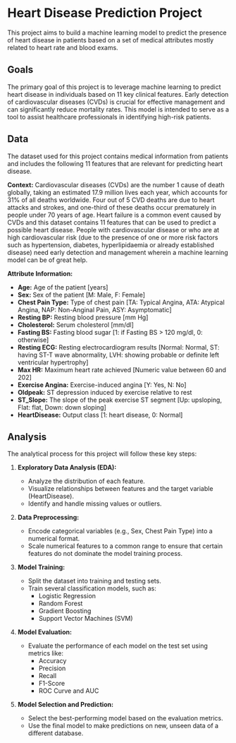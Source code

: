 # Heart Disease Prediction Project

This project aims to build a machine learning model to predict the presence of heart disease in patients based on a set of medical attributes mostly related to heart rate and blood exams.

## Goals

The primary goal of this project is to leverage machine learning to predict heart disease in individuals based on 11 key clinical features. Early detection of cardiovascular diseases (CVDs) is crucial for effective management and can significantly reduce mortality rates. This model is intended to serve as a tool to assist healthcare professionals in identifying high-risk patients.

## Data

The dataset used for this project contains medical information from patients and includes the following 11 features that are relevant for predicting heart disease.

**Context:**
Cardiovascular diseases (CVDs) are the number 1 cause of death globally, taking an estimated 17.9 million lives each year, which accounts for 31% of all deaths worldwide. Four out of 5 CVD deaths are due to heart attacks and strokes, and one-third of these deaths occur prematurely in people under 70 years of age. Heart failure is a common event caused by CVDs and this dataset contains 11 features that can be used to predict a possible heart disease. People with cardiovascular disease or who are at high cardiovascular risk (due to the presence of one or more risk factors such as hypertension, diabetes, hyperlipidaemia or already established disease) need early detection and management wherein a machine learning model can be of great help.

**Attribute Information:**

*   **Age:** Age of the patient [years]
*   **Sex:** Sex of the patient [M: Male, F: Female]
*   **Chest Pain Type:** Type of chest pain [TA: Typical Angina, ATA: Atypical Angina, NAP: Non-Anginal Pain, ASY: Asymptomatic]
*   **Resting BP:** Resting blood pressure [mm Hg]
*   **Cholesterol:** Serum cholesterol [mm/dl]
*   **Fasting BS:** Fasting blood sugar [1: if Fasting BS > 120 mg/dl, 0: otherwise]
*   **Resting ECG:** Resting electrocardiogram results [Normal: Normal, ST: having ST-T wave abnormality, LVH: showing probable or definite left ventricular hypertrophy]
*   **Max HR:** Maximum heart rate achieved [Numeric value between 60 and 202]
*   **Exercise Angina:** Exercise-induced angina [Y: Yes, N: No]
*   **Oldpeak:** ST depression induced by exercise relative to rest
*   **ST_Slope:** The slope of the peak exercise ST segment [Up: upsloping, Flat: flat, Down: down sloping]
*   **HeartDisease:** Output class [1: heart disease, 0: Normal]

## Analysis

The analytical process for this project will follow these key steps:

1.  **Exploratory Data Analysis (EDA):**
    *   Analyze the distribution of each feature.
    *   Visualize relationships between features and the target variable (HeartDisease).
    *   Identify and handle missing values or outliers.

2.  **Data Preprocessing:**
    *   Encode categorical variables (e.g., Sex, Chest Pain Type) into a numerical format.
    *   Scale numerical features to a common range to ensure that certain features do not dominate the model training process.

3.  **Model Training:**
    *   Split the dataset into training and testing sets.
    *   Train several classification models, such as:
        *   Logistic Regression
        *   Random Forest
        *   Gradient Boosting
        *   Support Vector Machines (SVM)

4.  **Model Evaluation:**
    *   Evaluate the performance of each model on the test set using metrics like:
        *   Accuracy
        *   Precision
        *   Recall
        *   F1-Score
        *   ROC Curve and AUC

5.  **Model Selection and Prediction:**
    *   Select the best-performing model based on the evaluation metrics.
    *   Use the final model to make predictions on new, unseen data of a different database.
